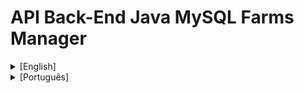 # API Back-End Java MySQL Farms Manager
<details>
   <summary>
      [English]
   </summary>

## Description

The API Back-End Java MySQL Farms Manager is a Java back-end application developed using the Spring ecosystem, specifically Spring Boot Web and Spring Data. This project is a RESTful API that manages farms and their crops, following a layered architecture to ensure separation of concerns and easy code maintenance.

## Features

- **Farm Creation**: Allows creating new farms with detailed information.
- **Farm Listing**: Returns a list of all registered farms.
- **Farm Query by ID**: Retrieves information of a specific farm based on its ID.
- **Crop Creation**: Allows adding new crops to an existing farm.
- **Crop Listing by Farm**: Returns a list of all crops associated with a specific farm based on its ID.

## Technologies Used

- Java
- Spring Boot Web
- Spring Data
- MySQL
- Docker
- Maven

## Getting Started

To start the project locally, follow these steps:

1. Make sure you have Docker installed on your machine.
2. Clone this repository to a folder of your choice:

   ```bash
   git clone git@github.com:devItaloAraujo/api-back-end-java-mysql-farms-manager.git

3. Navigate to the project directory:

   ```bash
   cd api-back-end-java-mysql-farms-manager
4. Execute the following command to start the Docker containers:

   ```bash
   docker-compose up -d
5. Wait until the containers are online.

The API will be available at the endpoint http://localhost:8080/farms

## Endpoints
### Farms (/farms)
**POST /farms:** Creates a new farm based on the data provided in the request body. Request body model:
   ```json
   {
     "name": "Farm1",
     "size": 6
   }
   ```

**GET /farms:** Returns a list of all registered farms.

**GET /farms/{id}:** Returns detailed information of a specific farm based on its ID.

**POST /farms/{id}/crops**: Creates a new crop on the specified farm based on its ID and the data provided in the request body. Request body model:
 ```json
   {
     "name": "VeggieCrop1",
     "plantedArea": 2
   }
   ```

### Crops (/crops)

**GET /crops:** Returns a list of all registered crops.

**GET /crops/{id}:**  Returns detailed information of a specific crop based on its ID.

</details>
<details>
   <summary>
 [Português]
   </summary>
   
## Descrição

O API Back-End Java MySQL Farms Manager é uma aplicação back-end Java desenvolvida utilizando o ecossistema Spring, especificamente o Spring Boot Web e o Spring Data. Este projeto é uma API RESTful que gerencia fazendas e suas plantações, seguindo uma arquitetura em camadas para garantir a separação de escopos e a fácil manutenção do código.

## Funcionalidades

- **Criação de Fazendas**: Permite criar novas fazendas com informações detalhadas.
- **Listagem de Fazendas**: Retorna uma lista de todas as fazendas registradas.
- **Consulta de Fazenda por ID**: Permite recuperar informações de uma fazenda específica com base em seu ID.
- **Criação de Cultivos**: Permite adicionar novos cultivos a uma fazenda existente.
- **Listagem de Cultivos por Fazenda**: Retorna uma lista de todos os cultivos associados a uma fazenda específica com base em seu ID.

## Tecnologias Utilizadas

- Java
- Spring Boot Web
- Spring Data
- MySQL
- Docker
- Maven

## Rodando Localmente

Para iniciar o projeto localmente, siga estas etapas:

1. Certifique-se de ter o Docker instalado em sua máquina.
2. Clone este repositório em uma pasta de sua escolha:

   ```bash
   git clone git@github.com:devItaloAraujo/api-back-end-java-mysql-farms-manager.git
3. Navegue até o diretório do projeto:

   ```bash
   cd api-back-end-java-mysql-farms-manager
4. Execute o seguinte comando para iniciar os containers Docker:

   ```bash
   docker-compose up -d
5. Aguarde até que os containers estejam online.

A API estará disponível no endpoint http://localhost:8080/farms.

## Endpoints
### Fazendas (/farms)
**POST /farms:** Cria uma nova fazenda com base nos dados fornecidos no corpo da solicitação. Modelo do corpo da solicitação:
   ```json
   {
     "name": "Fazenda1",
     "size": 6
   }
   ```

**GET /farms:** Retorna uma lista de todas as fazendas registradas.

**GET /farms/{id}:** Retorna informações detalhadas de uma fazenda específica com base em seu ID.

**POST /farms/{id}/crops**: Cria uma nova plantação na fazenda especifica com base no seu id e nos dados fornecidos no corpo da solicitação. Modelo de corpo da solicitação:
 ```json
   {
     "name": "PlataçãoLegume1",
     "plantedArea": 2
   }
   ```

### Cultivos (/crops)

**GET /crops:** Retorna uma lista de todas as plantações registradas.

**GET /crops/{id}:** Retorna informações detalhadas de uma plantação específica com base em seu ID.

</details>
